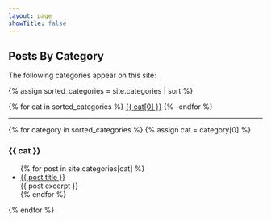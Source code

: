 ```yaml
---
layout: page
showTitle: false
---
```


## Posts By Category

The following categories appear on this site:

{% assign sorted_categories = site.categories | sort %}

{% for cat in sorted_categories %}
<span class="category-wrapper"><a class="category" href="#{{ cat[0] | slugify }}">{{ cat[0] }}</a></span>
{%- endfor %}
<hr/>

{% for category in sorted_categories %}
{% assign cat = category[0] %}

<div id="{{ cat | slugify }}" class="category-div">
<h3 name="{{ cat | slugify }}">{{ cat }}</h3>

<ul>
{% for post in site.categories[cat] %}
  <li><a href="{{ post.url }}">{{ post.title }}</a><br/>
    {{ post.excerpt }}
  </li>
{% endfor %}
</ul>

</div>

{% endfor %}

<script>
document.addEventListener('DOMContentLoaded', function() {

  function closeAllSections() {
    var contents = document.querySelectorAll('.category-div ul');
    contents.forEach(function(content) {
      content.style.display = 'none';
    });

    // Set all headers to inactive
    var headers = document.querySelectorAll('.category-div h3');
    headers.forEach(function(header) {
      header.classList.remove('category-header-active');
      header.classList.add('category-header-inactive');
    });
  }

  function openSection(id) {
    closeAllSections();
    var content = document.querySelector('#' + id + ' ul');
    var header = document.querySelector('#' + id + ' h3');
    if (content && header) {
      content.style.display = 'block';
      // Set the active header class
      header.classList.remove('category-header-inactive');
      header.classList.add('category-header-active');
    }
  }

  // Add click event listeners to all h3 headers
  var headers = document.querySelectorAll('.category-div h3');
  headers.forEach(function(header) {
    header.addEventListener('click', function() {
      var id = header.parentElement.id;
      openSection(id);
    });
  });

  // Function to open section based on hash or number of categories
  function handleHash() {
    if (window.location.hash) {
      var id = window.location.hash.substring(1);
      openSection(id);
      // Scroll to the section
      var elem = document.getElementById(id);
      if (elem) {
        elem.scrollIntoView();
      }
    } else {
      var categoryDivs = document.querySelectorAll('.category-div');
      if (categoryDivs.length === 1) {
        // If only one category, open it by default
        var id = categoryDivs[0].id;
        openSection(id);
      } else {
        // If multiple categories, close all sections
        closeAllSections();
      }
    }
  }

  // On page load
  handleHash();

  // On hash change
  window.addEventListener('hashchange', handleHash);

});
</script>

